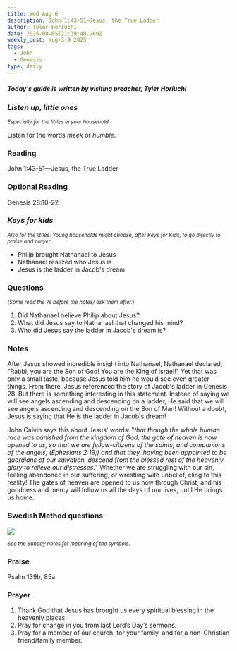 ```yaml
---
title: Wed Aug 6
description: John 1:43-51—Jesus, the True Ladder
author: Tyler Horiuchi
date: 2025-08-05T21:39:40.269Z
weekly_post: aug-3-9 2025
tags:
  - John
  - Genesis
type: daily
---
```

##### *Today's guide is written by visiting preacher, Tyler Horiuchi*

### *Listen up, little ones*

<div><small><i>Especially for the littles in your household.</i></small></div>

Listen for the words *meek* or *humble*.

### Reading

John 1:43-51—Jesus, the True Ladder

### Optional Reading 

Genesis 28:10-22

### *Keys for kids*

<div><small><i>Also for the littles. Young households might choose, after Keys for Kids, to go directly to praise and prayer.</i></small></div>

* Philip brought Nathanael to Jesus
* Nathanael realized who Jesus is
* Jesus is the ladder in Jacob's dream 

### Questions

<div><small><i>(Some read the ?s before the notes/ ask them after.)</i></small></div>

1. Did Nathanael believe Philip about Jesus?
2. What did Jesus say to Nathanael that changed his mind?
3. Who did Jesus say the ladder in Jacob's dream is?

### Notes

After Jesus showed incredible insight into Nathanael, Nathanael declared, "Rabbi, you are the Son of God! You are the King of Israel!" Yet that was only a small taste, because Jesus told him he would see even greater things. From there, Jesus referenced the story of Jacob's ladder in Genesis 28. But there is something interesting in this statement. Instead of saying we will see angels ascending and descending on a ladder, He said that we will see angels ascending and descending on the Son of Man! Without a doubt, Jesus is saying that He is the ladder in Jacob's dream! 

John Calvin says this about Jesus' words: "*that though the whole human race was banished from the kingdom of God, the gate of heaven is now opened to us, so that we are fellow-citizens of the saints, and companions of the angels, (Ephesians 2:19;) and that they, having been appointed to be guardians of our salvation, descend from the blessed rest of the heavenly glory to relieve our distresses.*" Whether we are struggling with our sin, feeling abandoned in our suffering, or wrestling with unbelief, cling to this reality! The gates of heaven are opened to us now through Christ, and his goodness and mercy will follow us all the days of our lives, until He brings us home. 

### Swedish Method questions

![](/static/img/family_worship_study_ed-swedish_questions.png)

<div><small><i>See the Sunday notes for meaning of the symbols.</i></small></div>

### Praise

P﻿salm 139b, 85a 

### Prayer

1. Thank God that Jesus has brought us every spiritual blessing in the heavenly places
2. Pray for change in you from last Lord’s Day’s sermons.
3. Pray for a member of our church, for your family, and for a non-Christian friend/family member.